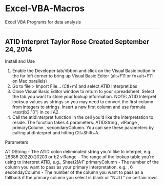 Excel-VBA-Macros
================

Excel VBA Programs for data analysis


----------------------------
ATID Interpret
Taylor Rose
Created September 24, 2014
----------------------------
Install and Use

1) Enable the Developer tab/ribbon and click on the Visual Basic button in the far left corner to bring up Visual Basic Editor (alt+F11 or fn+alt+F11 on Mac parallels)
2) Go to file > Import File... (Ctl+m) and select ATID Interpret.bas
3) Close Visual Basic Editor window to return to your spreadsheet. Select the tab you want to store your lookup information. NOTE: ATID Interpret looksup values as strings so you may need to convert the first column from integers to strings. Insert a new first column and use formula =text(b2,"0") in cell A2.
4) Call the atidInterpret function in the cell you'd like the interpretation to reside. The function takes 4 parameters: ATIDString , vlRange , primaryColumn , secondaryColumn. You can see these parameters by calling atidInterpret and hitting Ctl+Shift+A.

Parameters

ATIDString - The ATID colon deliminated string you'd like to interpet, e.g., 28386:20220:20203 or b2
vlRange - The range of the lookup table you're using to interpret ATID, e.g., Sheet2!A:F
primaryColumn - The number of the column you want to pass as your primary interpretation, e.g. , 6
secondayColumn - The number of the column you want to pass as a fallback if the primary column you select is blank or "NULL" on certain rows



